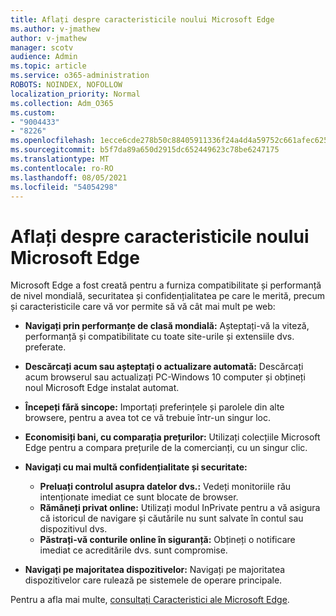 ```yaml
---
title: Aflați despre caracteristicile noului Microsoft Edge
ms.author: v-jmathew
author: v-jmathew
manager: scotv
audience: Admin
ms.topic: article
ms.service: o365-administration
ROBOTS: NOINDEX, NOFOLLOW
localization_priority: Normal
ms.collection: Adm_O365
ms.custom:
- "9004433"
- "8226"
ms.openlocfilehash: 1ecce6cde278b50c88405911336f24a4d4a59752c661afec62536d6dd824662e
ms.sourcegitcommit: b5f7da89a650d2915dc652449623c78be6247175
ms.translationtype: MT
ms.contentlocale: ro-RO
ms.lasthandoff: 08/05/2021
ms.locfileid: "54054298"
---
```

# <a name="learn-about-the-features-of-the-new-microsoft-edge"></a>Aflați despre caracteristicile noului Microsoft Edge

Microsoft Edge a fost creată pentru a furniza compatibilitate și performanță de nivel mondială, securitatea și confidențialitatea pe care le merită, precum și caracteristicile care vă vor permite să vă cât mai mult pe web:

- **Navigați prin performanțe de clasă mondială:** Așteptați-vă la viteză, performanță și compatibilitate cu toate site-urile și extensiile dvs. preferate.
- **Descărcați acum sau așteptați o actualizare automată:** Descărcați acum browserul sau actualizați PC-Windows 10 computer și obțineți noul Microsoft Edge instalat automat.
- **Începeți fără sincope:** Importați preferințele și parolele din alte browsere, pentru a avea tot ce vă trebuie într-un singur loc.
- **Economisiți bani, cu comparația prețurilor:** Utilizați colecțiile Microsoft Edge pentru a compara prețurile de la comercianți, cu un singur clic.
- **Navigați cu mai multă confidențialitate și securitate:**
  - **Preluați controlul asupra datelor dvs.:** Vedeți monitoriile rău intenționate imediat ce sunt blocate de browser.
  - **Rămâneți privat online:** Utilizați modul InPrivate pentru a vă asigura că istoricul de navigare și căutările nu sunt salvate în contul sau dispozitivul dvs.
  - **Păstrați-vă conturile online în siguranță:** Obțineți o notificare imediat ce acreditările dvs. sunt compromise.

- **Navigați pe majoritatea dispozitivelor:** Navigați pe majoritatea dispozitivelor care rulează pe sistemele de operare principale.

Pentru a afla mai multe, [consultați Caracteristici ale Microsoft Edge](https://go.microsoft.com/fwlink/?linkid=2146817).
